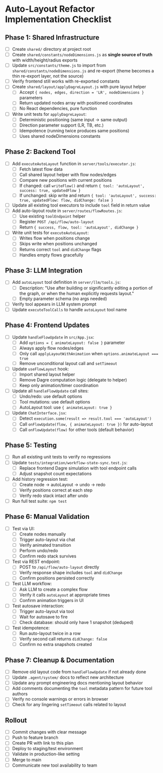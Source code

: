 # Auto-Layout Refactor Implementation Checklist

## Phase 1: Shared Infrastructure

- [ ] Create `shared/` directory at project root
- [ ] Create `shared/constants/nodeDimensions.js` as **single source of truth** with width/height/radius exports
- [ ] Update `src/constants/theme.js` to import from `shared/constants/nodeDimensions.js` and re-export (theme becomes a thin re-export layer, not the source)
- [ ] Verify frontend still works with re-exported constants
- [ ] Create `shared/layout/applyDagreLayout.js` with pure layout helper
  - [ ] Accept `{ nodes, edges, direction = 'LR', nodeDimensions }` parameters
  - [ ] Return updated nodes array with positioned coordinates
  - [ ] No React dependencies, pure function
- [ ] Write unit tests for `applyDagreLayout`:
  - [ ] Deterministic positioning (same input → same output)
  - [ ] Direction parameter support (LR, TB, etc.)
  - [ ] Idempotence (running twice produces same positions)
  - [ ] Uses shared nodeDimensions constants

## Phase 2: Backend Tool

- [ ] Add `executeAutoLayout` function in `server/tools/executor.js`:
  - [ ] Fetch latest flow data
  - [ ] Call shared layout helper with flow nodes/edges
  - [ ] Compare new positions with current positions
  - [ ] If changed: call `writeFlow()` and return `{ tool: 'autoLayout', success: true, updatedFlow }`
  - [ ] If unchanged: skip write and return `{ tool: 'autoLayout', success: true, updatedFlow: flow, didChange: false }`
- [ ] Update all existing tool executors to include `tool` field in return value
- [ ] Add auto-layout route in `server/routes/flowRoutes.js`:
  - [ ] Use existing `toolEndpoint` helper
  - [ ] Register `POST /api/flow/auto-layout`
  - [ ] Return `{ success, flow, tool: 'autoLayout', didChange }`
- [ ] Write unit tests for `executeAutoLayout`:
  - [ ] Writes flow when positions change
  - [ ] Skips write when positions unchanged
  - [ ] Returns correct `tool` and `didChange` flags
  - [ ] Handles empty flows gracefully

## Phase 3: LLM Integration

- [ ] Add `autoLayout` tool definition in `server/llm/tools.js`:
  - [ ] Description: "Use after building or significantly editing a portion of the graph, or when the human explicitly requests layout."
  - [ ] Empty parameter schema (no args needed)
- [ ] Verify tool appears in LLM system prompt
- [ ] Update `executeToolCalls` to handle `autoLayout` tool name

## Phase 4: Frontend Updates

- [ ] Update `handleFlowUpdate` in `src/App.jsx`:
  - [ ] Add `options = { animateLayout: false }` parameter
  - [ ] Always apply flow nodes/edges
  - [ ] Only call `applyLayoutWithAnimation` when `options.animateLayout === true`
  - [ ] Remove unconditional layout call and `setTimeout`
- [ ] Update `useFlowLayout` hook:
  - [ ] Import shared layout helper
  - [ ] Remove Dagre computation logic (delegate to helper)
  - [ ] Keep only animation/timer coordination
- [ ] Update all `handleFlowUpdate` call sites:
  - [ ] Undo/redo: use default options
  - [ ] Tool mutations: use default options
  - [ ] AutoLayout tool: use `{ animateLayout: true }`
- [ ] Update `ChatInterface.jsx`:
  - [ ] Detect `execution.some(result => result.tool === 'autoLayout')`
  - [ ] Call `onFlowUpdate(flow, { animateLayout: true })` for auto-layout
  - [ ] Call `onFlowUpdate(flow)` for other tools (default behavior)

## Phase 5: Testing

- [ ] Run all existing unit tests to verify no regressions
- [ ] Update `tests/integration/workflow-state-sync.test.js`:
  - [ ] Replace frontend Dagre simulation with tool endpoint calls
  - [ ] Adjust snapshot count expectations
- [ ] Add history regression test:
  - [ ] Create node → autoLayout → undo → redo
  - [ ] Verify positions correct at each step
  - [ ] Verify redo stack intact after undo
- [ ] Run full test suite: `npm test`

## Phase 6: Manual Validation

- [ ] Test via UI:
  - [ ] Create nodes manually
  - [ ] Trigger auto-layout via chat
  - [ ] Verify animated transition
  - [ ] Perform undo/redo
  - [ ] Confirm redo stack survives
- [ ] Test via REST endpoint:
  - [ ] POST to `/api/flow/auto-layout` directly
  - [ ] Verify response shape includes `tool` and `didChange`
  - [ ] Confirm positions persisted correctly
- [ ] Test LLM workflow:
  - [ ] Ask LLM to create a complex flow
  - [ ] Verify it calls `autoLayout` at appropriate times
  - [ ] Confirm animation triggers in UI
- [ ] Test autosave interaction:
  - [ ] Trigger auto-layout via tool
  - [ ] Wait for autosave to fire
  - [ ] Check database: should only have 1 snapshot (deduped)
- [ ] Test idempotence:
  - [ ] Run auto-layout twice in a row
  - [ ] Verify second call returns `didChange: false`
  - [ ] Confirm no extra snapshots created

## Phase 7: Cleanup & Documentation

- [ ] Remove old layout code from `handleFlowUpdate` if not already done
- [ ] Update `.agent/system/` docs to reflect new architecture
- [ ] Update any prompt engineering docs mentioning layout behavior
- [ ] Add comments documenting the `tool` metadata pattern for future tool authors
- [ ] Verify no console warnings or errors in browser
- [ ] Check for any lingering `setTimeout` calls related to layout

## Rollout

- [ ] Commit changes with clear message
- [ ] Push to feature branch
- [ ] Create PR with link to this plan
- [ ] Deploy to staging/test environment
- [ ] Validate in production-like setting
- [ ] Merge to main
- [ ] Communicate new tool availability to team

